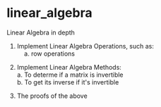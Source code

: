 # linear_algebra
Linear Algebra in depth

1. Implement Linear Algebra Operations, such as:<br>
    a. row operations<br>

2. Implement Linear Algebra Methods:<br>
    a. To determe if a matrix is invertible<br>
    b. To get its inverse if it's invertible<br>

3. The proofs of the above 
